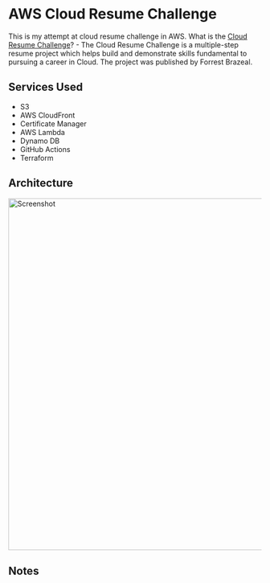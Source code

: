 # AWS Cloud Resume Challenge
This is my attempt at cloud resume challenge in AWS. What is the [Cloud Resume Challenge](https://cloudresumechallenge.dev/docs/the-challenge/aws/)? - The Cloud Resume Challenge is a multiple-step resume project which helps build and demonstrate skills fundamental to pursuing a career in Cloud. The project was published by Forrest Brazeal.

## Services Used
 - S3
 - AWS CloudFront
 - Certificate Manager
 - AWS Lambda
 - Dynamo DB
 - GitHub Actions
 - Terraform

## Architecture
<img src="https://github.com/MiguelAngelHorta/AWS-Cloud-Resume/assets/106134627/fdfe76dd-a010-4a7e-a240-e0821bfacd77" alt="Screenshot" style="width: 700px; height: 300px; max-width: 100%; height: auto;">


## Notes




